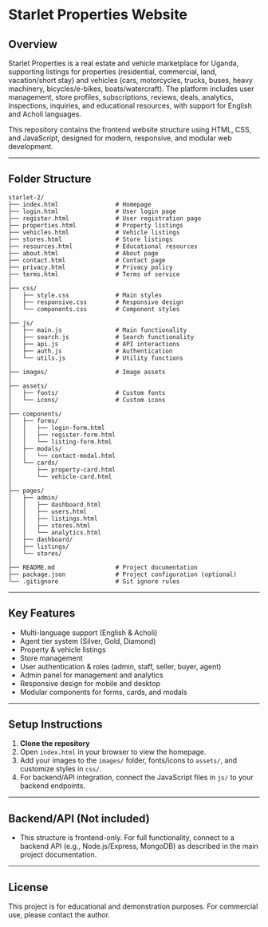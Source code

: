 # Starlet Properties Website

## Overview

Starlet Properties is a real estate and vehicle marketplace for Uganda, supporting listings for properties (residential, commercial, land, vacation/short stay) and vehicles (cars, motorcycles, trucks, buses, heavy machinery, bicycles/e-bikes, boats/watercraft). The platform includes user management, store profiles, subscriptions, reviews, deals, analytics, inspections, inquiries, and educational resources, with support for English and Acholi languages.

This repository contains the frontend website structure using HTML, CSS, and JavaScript, designed for modern, responsive, and modular web development.

---

## Folder Structure

```
starlet-2/
├── index.html                # Homepage
├── login.html                # User login page
├── register.html             # User registration page
├── properties.html           # Property listings
├── vehicles.html             # Vehicle listings
├── stores.html               # Store listings
├── resources.html            # Educational resources
├── about.html                # About page
├── contact.html              # Contact page
├── privacy.html              # Privacy policy
├── terms.html                # Terms of service
│
├── css/
│   ├── style.css             # Main styles
│   ├── responsive.css        # Responsive design
│   └── components.css        # Component styles
│
├── js/
│   ├── main.js               # Main functionality
│   ├── search.js             # Search functionality
│   ├── api.js                # API interactions
│   ├── auth.js               # Authentication
│   └── utils.js              # Utility functions
│
├── images/                   # Image assets
│
├── assets/
│   ├── fonts/                # Custom fonts
│   └── icons/                # Custom icons
│
├── components/
│   ├── forms/
│   │   ├── login-form.html
│   │   ├── register-form.html
│   │   └── listing-form.html
│   ├── modals/
│   │   └── contact-modal.html
│   └── cards/
│       ├── property-card.html
│       └── vehicle-card.html
│
├── pages/
│   ├── admin/
│   │   ├── dashboard.html
│   │   ├── users.html
│   │   ├── listings.html
│   │   ├── stores.html
│   │   └── analytics.html
│   ├── dashboard/
│   ├── listings/
│   └── stores/
│
├── README.md                 # Project documentation
├── package.json              # Project configuration (optional)
└── .gitignore                # Git ignore rules
```

---

## Key Features
- Multi-language support (English & Acholi)
- Agent tier system (Silver, Gold, Diamond)
- Property & vehicle listings
- Store management
- User authentication & roles (admin, staff, seller, buyer, agent)
- Admin panel for management and analytics
- Responsive design for mobile and desktop
- Modular components for forms, cards, and modals

---

## Setup Instructions
1. **Clone the repository**
2. Open `index.html` in your browser to view the homepage.
3. Add your images to the `images/` folder, fonts/icons to `assets/`, and customize styles in `css/`.
4. For backend/API integration, connect the JavaScript files in `js/` to your backend endpoints.

---

## Backend/API (Not included)
- This structure is frontend-only. For full functionality, connect to a backend API (e.g., Node.js/Express, MongoDB) as described in the main project documentation.

---

## License
This project is for educational and demonstration purposes. For commercial use, please contact the author.
